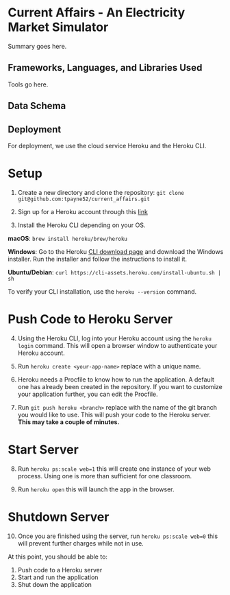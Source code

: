 # Current Affairs - An Electricity Market Simulator
Summary goes here.

## Frameworks, Languages, and Libraries Used
Tools go here.

## Data Schema

## Deployment

For deployment, we use the cloud service Heroku and the Heroku CLI.

# Setup

1. Create a new directory and clone the repository: `git clone git@github.com:tpayne52/current_affairs.git`

2. Sign up for a Heroku account through this [link](https://signup.heroku.com/login)

3. Install the Heroku CLI depending on your OS.

**macOS**: `brew install heroku/brew/heroku`

**Windows**: Go to the Heroku [CLI download page](https://devcenter.heroku.com/articles/heroku-cli#install-the-heroku-cli) and download the Windows installer. Run the installer and follow the instructions to install it.

**Ubuntu/Debian**: `curl https://cli-assets.heroku.com/install-ubuntu.sh | sh`

To verify your CLI installation, use the `heroku --version` command.

# Push Code to Heroku Server

4. Using the Heroku CLI, log into your Heroku account using the `heroku login` command. This will open a browser window to authenticate your Heroku account.

5. Run `heroku create <your-app-name>` replace <your-app-name> with a unique name.

6. Heroku needs a Procfile to know how to run the application. A default one has already been created in the repository. If you want to customize your application further, you can edit the Procfile.

7. Run `git push heroku <branch>` replace <branch> with the name of the git branch you would like to use. This will push your code to the Heroku server. **This may take a couple of minutes.**

# Start Server

8. Run `heroku ps:scale web=1` this will create one instance of your web process. Using one is more than sufficient for one classroom.

9. Run `heroku open` this will launch the app in the browser.

# Shutdown Server

10. Once you are finished using the server, run `heroku ps:scale web=0` this will prevent further charges while not in use.

At this point, you should be able to:
1. Push code to a Heroku server
2. Start and run the application
3. Shut down the application




